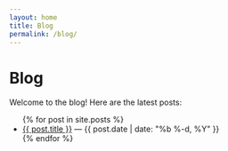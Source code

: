```yaml
---
layout: home
title: Blog
permalink: /blog/
---
```


# Blog

Welcome to the blog! Here are the latest posts:

<ul>
  {% for post in site.posts %}
    <li><a href="{{ post.url }}">{{ post.title }}</a> — {{ post.date | date: "%b %-d, %Y" }}</li>
  {% endfor %}
</ul>
